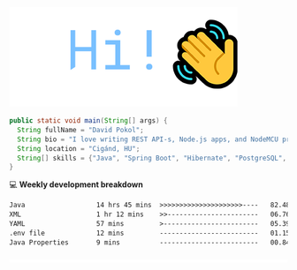 ![Hi!](assets/images/hi.png)

```java
public static void main(String[] args) {
  String fullName = "David Pokol";
  String bio = "I love writing REST API-s, Node.js apps, and NodeMCU programs";
  String location = "Cigánd, HU";
  String[] skills = {"Java", "Spring Boot", "Hibernate", "PostgreSQL", "Git"};
}
```

💻 **Weekly development breakdown**
<!--START_SECTION:waka-->

```txt
Java                  14 hrs 45 mins  >>>>>>>>>>>>>>>>>>>>>----   82.48 %
XML                   1 hr 12 mins    >>-----------------------   06.76 %
YAML                  57 mins         >------------------------   05.39 %
.env file             12 mins         -------------------------   01.15 %
Java Properties       9 mins          -------------------------   00.84 %
```

<!--END_SECTION:waka-->

![footer](assets/images/footer.png)

